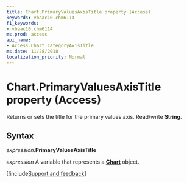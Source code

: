 ```yaml
---
title: Chart.PrimaryValuesAxisTitle property (Access)
keywords: vbaac10.chm6114
f1_keywords:
- vbaac10.chm6114
ms.prod: access
api_name:
- Access.Chart.CategoryAxisTitle
ms.date: 11/28/2018
localization_priority: Normal
---
```



# Chart.PrimaryValuesAxisTitle property (Access)

Returns or sets the title for the primary values axis. Read/write **String**.


## Syntax

_expression_.**PrimaryValuesAxisTitle**

_expression_ A variable that represents a **[Chart](Access.Chart.md)** object.

[!include[Support and feedback](~/includes/feedback-boilerplate.md)]